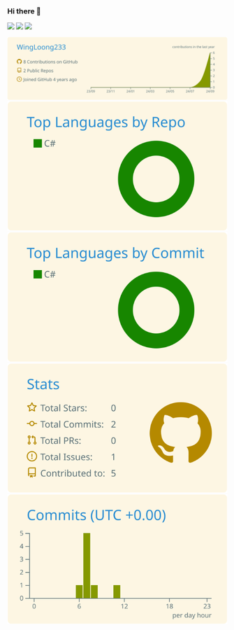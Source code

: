 ### Hi there 👋

<!--
**Yan-Zero/Yan-Zero** is a ✨ _special_ ✨ repository because its `README.md` (this file) appears on your GitHub profile.

Here are some ideas to get you started:

- 🔭 I’m currently working on ...
- 🌱 I’m currently learning ...
- 👯 I’m looking to collaborate on ...
- 🤔 I’m looking for help with ...
- 💬 Ask me about ...
- 📫 How to reach me: ...
- 😄 Pronouns: ...
- ⚡ Fun fact: ...
-->

[![](http://github-profile-summary-cards.vercel.app/api/cards/profile-details?username=WingLoong233&theme=solarized)](https://github.com/WingLoong233)
[![](http://github-profile-summary-cards.vercel.app/api/cards/stats?username=WingLoong233&theme=solarized)](https://github.com/WingLoong233) [![](http://github-profile-summary-cards.vercel.app/api/cards/productive-time?username=WingLoong233&theme=solarized&&utcOffset=8)](https://github.com/WingLoong233)

[![](./profile-summary-card-output/solarized/0-profile-details.svg)](https://github.com/WingLoong233)
[![](./profile-summary-card-output/solarized/1-repos-per-language.svg)](https://github.com/WingLoong233) [![](./profile-summary-card-output/solarized/2-most-commit-language.svg)](https://github.com/WingLoong233)
[![](./profile-summary-card-output/solarized/3-stats.svg)](https://github.com/WingLoong233) [![](./profile-summary-card-output/solarized/4-productive-time.svg)](https://github.com/WingLoong233)
